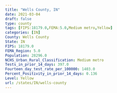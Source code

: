 ```yaml
---
title: "Wells County, IN"
date: 2021-03-04
draft: false
type: county
tags: [FIPS:18179.0,FEMA:5.0,Medium metro,Yellow]
categories: [IN]
County: Wells County
State: IN
FIPS: 18179.0
FEMA_Region: 5.0
Population: 28296.0
NCHS_Urban_Rural_Classification: Medium metro
Tests_in_prior_14_days: 397.0
Fourteen_day_test_rate_per_100000: 1403.0
Percent_Positivity_in_prior_14_days: 0.136
Level: Yellow
url: /states/IN/wells-county
---
```



